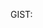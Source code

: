 <!-- 
.. title: Calculate geographical coordinates for equidistant points at vertices of a triangular grid
.. slug: calculate-geographical-coordinates-for-equidistant-points-at-vertices-of-a-triangular-grid
.. date: 2017-05-28 09:33:46 UTC+10:00
.. tags: GIS GPS KML 
.. category: 
.. link: 
.. description: 
.. type: text
-->

GIST:
<script src="https://gist.github.com/aubreymoore/7f3688e88556e08a8069623ecf48b68f.js"></script>
